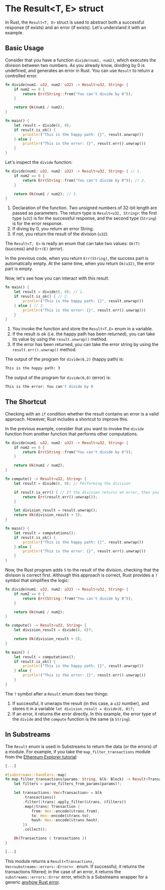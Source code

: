 # The Result<T, E> struct

In Rust, the `Result<T, E>` struct is used to abstract both a successful response (if exists) and an error (if exists). Let's understand it with an example.

## Basic Usage
Consider that you have a function `divide(num1, num2)`, which executes the division between two numbers. As you already know, dividing by 0 is undefined, and generates an error in Rust. You can use `Result` to return a controlled error.

```rust
fn divide(num1: u32, num2: u32) -> Result<u32, String> {
    if num2 == 0 {
        return Err(String::from("You can't divide by 0"));
    }

    return Ok(num1 / num2);
}

fn main() {
    let result = divide(6, 0);
    if result.is_ok() {
        println!("This is the happy path: {}", result.unwrap())
    } else {
        println!("This is the error: {}", result.err().unwrap())
    }
}
```

Let's inspect the `divide` function:

```rust
fn divide(num1: u32, num2: u32) -> Result<u32, String> { // 1.
    if num2 == 0 {
        return Err(String::from("You can't divide by 0")); // 2.
    }

    return Ok(num1 / num2); // 3.
}
```
1. Declaration of the function. Two unsigned numbers of 32-bit length are passed as parameters.
The return type is `Result<u32, String>`: the first type (`u32`) is for the successful response, and the second type (`String`) is for the error response.
2. If diving by 0, you return an error String.
3. If not, you return the result of the division (`u32`).

The `Result<T, E>` is really an enum that can take two values: `Ok(T)` (success) and `Err(E)` (error). 

In the previous code, when you return `Err(String)`, the success part is automatically empty. At the same time, when you return `Ok(u32)`, the error part is empty. 

Now, let's see how you can interact with this result.

```rust
fn main() {
    let result = divide(6, 0); // 1.
    if result.is_ok() { // 2.
        println!("This is the happy path: {}", result.unwrap())
    } else { // 3.
        println!("This is the error: {}", result.err().unwrap())
    }
}
```
1. You invoke the function and store the `Result<T,E>` enum in a variable.
2. If the result _is ok_ (i.e. the happy path has been returned), you can take its value by using the `result.unwrap()` method.
3. If the error has been returned, you can take the error string by using the `result.err().unwrap()` method.

The output of the program for `divide(6,2)` (happy path) is:

```bash
This is the happy path: 3
```

The output of the program for `divide(6,0)` (error) is:

```bash
This is the error: You can't divide by 0
```

## The Shortcut

Checking with an `if` condition whether the result contains an error is a valid approach. However, Rust includes a shortcut to improve this.

In the previous example, consider that you want to invoke the `divide` function from another function that performs other computations.

```rust
fn divide(num1: u32, num2: u32) -> Result<u32, String> {
    if num2 == 0 {
        return Err(String::from("You can't divide by 0"));
    }

    return Ok(num1 / num2);
}

fn compute() -> Result<u32, String> {
    let result = divide(6, 0); // Performing the division

    if result.is_err() { // If the division returns an error, then you return an error.
        return Err(result.err().unwrap());
    }

    let division_result = result.unwrap();
    return Ok(division_result + 5);
}

fn main() {
    let result = computations();
    if result.is_ok() {
        println!("This is the happy path: {}", result.unwrap())
    } else {
        println!("This is the error: {}", result.err().unwrap())
    }
}
```

Now, the Rust program adds `5` to the result of the division, checking that the division is correct first.
Although this approach is correct, Rust provides a `?` symbol that simplifies the logic:

```rust
fn divide(num1: u32, num2: u32) -> Result<u32, String> {
    if num2 == 0 {
        return Err(String::from("You can't divide by 0"));
    }

    return Ok(num1 / num2);
}

fn compute() -> Result<u32, String> {
    let division_result = divide(6, 0)?;

    return Ok(division_result + 5);
}

fn main() {
    let result = computations();
    if result.is_ok() {
        println!("This is the happy path: {}", result.unwrap())
    } else {
        println!("This is the error: {}", result.err().unwrap())
    }
}
```

The `?` symbol after a `Result` enum does two things:
1. If successful, it unwraps the result (in this case, a `u32` number), and stores it in a variable
`let division_result = divide(6, 0)?;`
2. If an error, it returns the error directly. In this example, the error type of the `divide` and the `compute` function is the same (a `String`).

## In Substreams

The `Result` enum is used in Substreams to return the data (or the errors) of a module. For example, if you take the `map_filter_transactions` module from the [Ethereum Explorer tutorial](/tutorials/ethereum/exploring-ethereum/map_filter_transactions_module):

```rust
[...]

#[substreams::handlers::map]
fn map_filter_transactions(params: String, blk: Block) -> Result<Transactions, Vec<substreams::errors::Error>> {
    let filters = parse_filters_from_params(params)?;

    let transactions: Vec<Transaction> = blk
        .transactions()
        .filter(|trans| apply_filter(&trans, &filters))
        .map(|trans| Transaction {
            from: Hex::encode(&trans.from),
            to: Hex::encode(&trans.to),
            hash: Hex::encode(&trans.hash),
        })
        .collect();

    Ok(Transactions { transactions })
}

[...]
```

This module returns a `Result<Transactions, Vec<substreams::errors::Error>> ` enum. If successful, it returns the transactions filtered; in the case of an error, it returns the `substreams::errors::Error` error, which is a Substreams wrapper for a generic [anyhow Rust error](https://docs.rs/anyhow/latest/anyhow/).